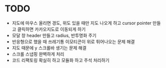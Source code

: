 # TODO

- 지도에 마우스 올리면 경도, 위도 있을 때만 지도 나오게 하고 cursor pointer 만들고 클릭하면 카카오지도로 이동되게 하기
- 모달 창 header 만들고 radius, 반투명화 주기
- 반응형으로 했을 때 쓰레기통 이모티콘이 위로 튀어나오는 문제 해결
- 지도 때문에 y 스크롤바 생기는 문제 해결
- 스크롤 스냅핑 완벽하게 처리
- 코드 리팩토링 확실히 하고 모듈화 하고 주석 처리하기
